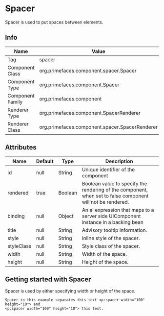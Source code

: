 # Spacer

Spacer is used to put spaces between elements.

## Info

| Name | Value |
| --- | --- |
| Tag | spacer
| Component Class | org.primefaces.component.spacer.Spacer
| Component Type | org.primefaces.component.Spacer
| Component Family | org.primefaces.component |
| Renderer Type | org.primefaces.component.SpacerRenderer
| Renderer Class | org.primefaces.component.spacer.SpacerRenderer

## Attributes

| Name | Default | Type | Description | 
| --- | --- | --- | --- |
id | null | String | Unique identifier of the component
rendered | true | Boolean | Boolean value to specify the rendering of the component, when set to false component will not be rendered.
binding | null | Object | An el expression that maps to a server side UIComponent instance in a backing bean
title | null | String | Advisory tooltip information.
style | null | String | Inline style of the spacer.
styleClass | null | String | Style class of the spacer.
width | null | String | Width of the space.
height | null | String | Height of the space.

## Getting started with Spacer
Spacer is used by either specifying width or height of the space.

```xhtml
Spacer in this example separates this text <p:spacer width="100" height="10"> and
<p:spacer width="100" height="10"> this text.
```
